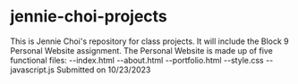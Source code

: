 # jennie-choi-projects

This is Jennie Choi's repository for class projects. 
It will include the Block 9 Personal Website assignment.
The Personal Website is made up of five functional files:
--index.html
--about.html
--portfolio.html
--style.css
--javascript.js
Submitted on 10/23/2023

